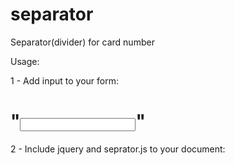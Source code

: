 # separator
Separator(divider) for card number

Usage:

1 - Add input to your form:
# "<input type="text" id="visible" data-type="card-no">"

2 - Include jquery and seprator.js to your document:
<script src="jquery.min.js"></script>
<script src="separator.js"></script>
